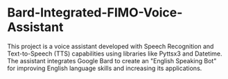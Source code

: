 # Bard-Integrated-FIMO-Voice-Assistant
This project is a voice assistant developed with Speech Recognition and Text-to-Speech (TTS) capabilities using libraries like Pyttsx3 and Datetime. The assistant integrates Google Bard to create an "English Speaking Bot" for improving English language skills and increasing its applications.
